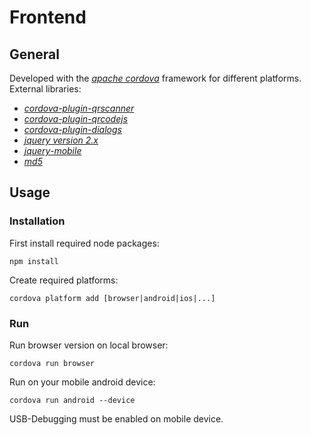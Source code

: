 # Frontend
## General
Developed with the _[apache cordova](https://cordova.apache.org/)_ framework for different platforms.  
External libraries:
 - _[cordova-plugin-qrscanner](https://github.com/bitpay/cordova-plugin-qrscanner)_
 - _[cordova-plugin-qrcodejs](https://github.com/MenelicSoftware/cordova-plugin-qrcodejs.git)_
 - _[cordova-plugin-dialogs](https://github.com/apache/cordova-plugin-dialogs)_
 - _[jquery version 2.x](https://code.jquery.com/jquery/)_
 - _[jquery-mobile](https://jquerymobile.com/)_
 - _[md5](https://github.com/blueimp/JavaScript-MD5)_
## Usage
### Installation
First install required node packages:
```
npm install
```

Create required platforms:
```
cordova platform add [browser|android|ios|...]
```
### Run
Run browser version on local browser:
```
cordova run browser
```
Run on your mobile android device:
```
cordova run android --device
```
USB-Debugging must be enabled on mobile device.



